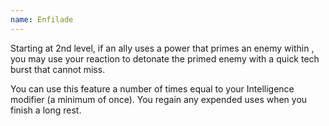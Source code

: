 ```yaml
---
name: Enfilade
---
```

Starting at 2nd level, if an ally uses a power that primes an enemy within <me-distance length="25" />, you may use your reaction to detonate the primed enemy with a
quick tech burst that cannot miss.

You can use this feature a number of times equal to your Intelligence modifier (a minimum of once). You regain any
expended uses when you finish a long rest.
